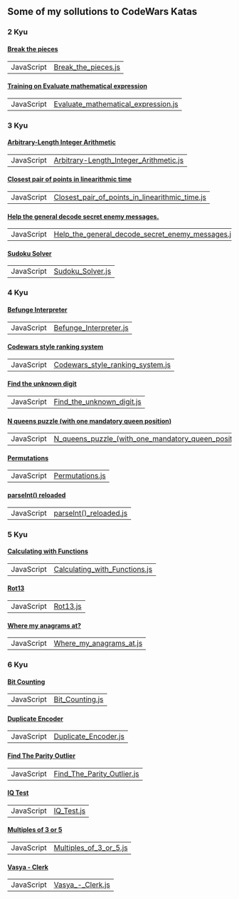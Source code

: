 ## Some of my sollutions to CodeWars Katas

### 2 Kyu
#### [Break the pieces](https://www.codewars.com/kata/527fde8d24b9309d9b000c4e)
|||
|:-|:-|
|JavaScript|[Break_the_pieces.js](./Break_the_pieces.js)|

#### [Training on Evaluate mathematical expression](https://www.codewars.com/kata/52a78825cdfc2cfc87000005/train/javascript)
|||
|:-|:-|
|JavaScript|[Evaluate_mathematical_expression.js](./Evaluate_mathematical_expression.js)|

### 3 Kyu
#### [Arbitrary-Length Integer Arithmetic](https://www.codewars.com/kata/530e69ae72d6dfced0000a9e)
|||
|:-|:-|
|JavaScript|[Arbitrary-Length_Integer_Arithmetic.js](./Arbitrary-Length_Integer_Arithmetic.js)|

#### [Closest pair of points in linearithmic time](https://www.codewars.com/kata/5376b901424ed4f8c20002b7)
|||
|:-|:-|
|JavaScript|[Closest_pair_of_points_in_linearithmic_time.js](./Closest_pair_of_points_in_linearithmic_time.js)|

#### [Help the general decode secret enemy messages.](https://www.codewars.com/kata/52cf02cd825aef67070008fa)
|||
|:-|:-|
|JavaScript|[Help_the_general_decode_secret_enemy_messages.js](./Help_the_general_decode_secret_enemy_messages.js)|

#### [Sudoku Solver](https://www.codewars.com/kata/5296bc77afba8baa690002d7)
|||
|:-|:-|
|JavaScript|[Sudoku_Solver.js](./Sudoku_Solver.js)|

### 4 Kyu
#### [Befunge Interpreter](https://www.codewars.com/kata/526c7b931666d07889000a3c)
|||
|:-|:-|
|JavaScript|[Befunge_Interpreter.js](./Befunge_Interpreter.js)|

#### [Codewars style ranking system](https://www.codewars.com/kata/51fda2d95d6efda45e00004e)
|||
|:-|:-|
|JavaScript|[Codewars_style_ranking_system.js](./Codewars_style_ranking_system.js)|

#### [Find the unknown digit](https://www.codewars.com/kata/546d15cebed2e10334000ed9)
|||
|:-|:-|
|JavaScript|[Find_the_unknown_digit.js](./Find_the_unknown_digit.js)|

#### [N queens puzzle (with one mandatory queen position)](https://www.codewars.com/kata/561bed6a31daa8df7400000e)
|||
|:-|:-|
|JavaScript|[N_queens_puzzle_(with_one_mandatory_queen_position).js](./N_queens_puzzle_(with_one_mandatory_queen_position).js)|

#### [Permutations](https://www.codewars.com/kata/5254ca2719453dcc0b00027d)
|||
|:-|:-|
|JavaScript|[Permutations.js](./Permutations.js)|

#### [parseInt() reloaded](https://www.codewars.com/kata/525c7c5ab6aecef16e0001a5)
|||
|:-|:-|
|JavaScript|[parseInt()_reloaded.js](./parseInt()_reloaded.js)|

### 5 Kyu
#### [Calculating with Functions](https://www.codewars.com/kata/525f3eda17c7cd9f9e000b39)
|||
|:-|:-|
|JavaScript|[Calculating_with_Functions.js](./Calculating_with_Functions.js)|

#### [Rot13](https://www.codewars.com/kata/530e15517bc88ac656000716)
|||
|:-|:-|
|JavaScript|[Rot13.js](./Rot13.js)|

#### [Where my anagrams at?](https://www.codewars.com/kata/523a86aa4230ebb5420001e1)
|||
|:-|:-|
|JavaScript|[Where_my_anagrams_at.js](./Where_my_anagrams_at.js)|

### 6 Kyu
#### [Bit Counting](https://www.codewars.com/kata/526571aae218b8ee490006f4)
|||
|:-|:-|
|JavaScript|[Bit_Counting.js](./Bit_Counting.js)|

#### [Duplicate Encoder](https://www.codewars.com/kata/54b42f9314d9229fd6000d9c)
|||
|:-|:-|
|JavaScript|[Duplicate_Encoder.js](./Duplicate_Encoder.js)|

#### [Find The Parity Outlier](https://www.codewars.com/kata/5526fc09a1bbd946250002dc)
|||
|:-|:-|
|JavaScript|[Find_The_Parity_Outlier.js](./Find_The_Parity_Outlier.js)|

#### [IQ Test](https://www.codewars.com/kata/552c028c030765286c00007d)
|||
|:-|:-|
|JavaScript|[IQ_Test.js](./IQ_Test.js)|

#### [Multiples of 3 or 5](https://www.codewars.com/kata/514b92a657cdc65150000006)
|||
|:-|:-|
|JavaScript|[Multiples_of_3_or_5.js](./Multiples_of_3_or_5.js)|

#### [Vasya - Clerk](https://www.codewars.com/kata/555615a77ebc7c2c8a0000b8)
|||
|:-|:-|
|JavaScript|[Vasya_-_Clerk.js](./Vasya_-_Clerk.js)|

